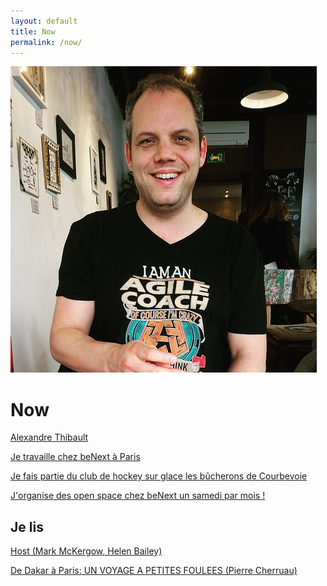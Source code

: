 ```yaml
---
layout: default
title: Now
permalink: /now/
---
```

<a href="/about">
	<img src="/images/alexthib-I-am-an-agile-coach-squared.jpg" class="img-floating-left" />
</a>

<h1>Now</h1>

<a href="https://www.linkedin.com/in/alexthib?locale=fr_FR&trk=profile_view_lang_sel_click" 
 target="linkedin">Alexandre Thibault</a>

<a href="http://www.benextcompany.com" target="nowwork">Je travaille chez beNext à Paris</a>

<a href="https://les-bucherons-de-courbeach.sporteasy.net/" target="nowsport1">Je fais partie du club de hockey sur glace les bûcherons de Courbevoie</a>

<a href="http://www.weopenspace.com" target="nowwos">J'organise des open space chez beNext un samedi par mois !</a>

<h2>Je lis</h2>

<a href="https://www.amazon.fr/Host-Mark-McKergow/dp/0954974980" target="nowbook">Host (Mark McKergow, Helen Bailey)</a>

<a href="https://www.amazon.fr/Dakar-Paris-VOYAGE-PETITES-FOULEES/dp/2702144934" target="nowbook2">De Dakar à Paris: UN VOYAGE A PETITES FOULEES (Pierre Cherruau)</a>
